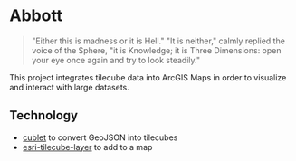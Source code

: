 # Abbott

> "Either this is madness or it is Hell."
> "It is neither," calmly replied the voice of the Sphere, "it is Knowledge; it is Three Dimensions: open your eye once again and try to look steadily."

This project integrates tilecube data into ArcGIS Maps in order to visualize and interact with large datasets.

## Technology

- [cublet](https://github.com/chelm/cublet) to convert GeoJSON into tilecubes
- [esri-tilecube-layer](https://github.com/chelm/esri-tilecube-layer) to add to a map
